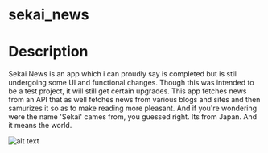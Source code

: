 # sekai_news


# Description

Sekai News is an app which i can proudly say is completed but is still undergoing some UI and functional changes.
Though this was intended to be a test project, it will still get certain upgrades. This app fetches news from an API that as well fetches news from various blogs and sites and then samurizes it so as to make reading more pleasant. 
And if you're wondering were the name 'Sekai' cames from, you guessed right. Its from Japan. And it means the world.

![alt text](http://url/to/img.png)

